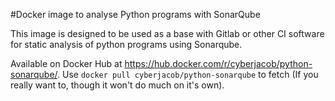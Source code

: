 #Docker image to analyse Python programs with SonarQube

This image is designed to be used as a base with Gitlab or other CI software for static analysis of python programs using Sonarqube.

Available on Docker Hub at https://hub.docker.com/r/cyberjacob/python-sonarqube/. Use `docker pull cyberjacob/python-sonarqube` to fetch (If you really want to, though it won't do much on it's own).
